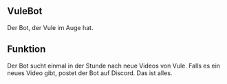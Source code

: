 ## VuleBot

Der Bot, der Vule im Auge hat.

## Funktion

Der Bot sucht einmal in der Stunde nach neue Videos von Vule.
Falls es ein neues Video gibt, postet der Bot auf Discord. Das ist alles.